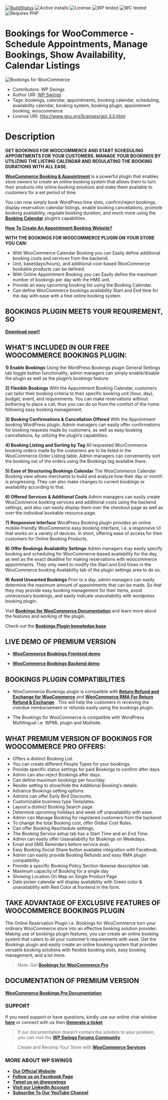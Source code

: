 
[![BuildStatus](https://img.shields.io/travis/twbs/bootstrap/v4-dev.svg)](https://travis-ci.org/twbs/bootstrap) ![Active installs](https://img.shields.io/badge/Active-300%2B-brightgreen) ![License](https://img.shields.io/badge/License-GPLv3%20or%20later-yellowgreen) ![WP tested](https://img.shields.io/badge/WP%20tested-6.0.2-brightgreen) ![WC tested](https://img.shields.io/badge/WC%20tested-6.9.4-brightgreen) ![Requires PHP](https://img.shields.io/badge/Requires%20PHP-7.2-blue)
# Bookings for WooCommerce - Schedule Appointments, Manage Bookings, Show Availability, Calendar Listings
![ Bookings for WooCommerce](https://ps.w.org/mwb-bookings-for-woocommerce/assets/banner-772x250.jpg?rev=2672038)
* Contributors: WP Swings
* Author URI: [WP Swings](https://wpswings.com/?utm_source=bookings-github-official&utm_medium=bookings-github-page&utm_campaign=official)
* Tags: bookings, calendar, appointments, booking calendar, scheduling, availability calendar, booking system, booking plugin, appointment booking, woocommerce
* License URI: http://www.gnu.org/licenses/gpl-3.0.html


# Description 
**GET BOOKINGS FOR WOOCOMMERCE AND START SCHEDULING APPOINTMENTS FOR YOUR CUSTOMERS. MANAGE YOUR BOOKINGS BY UTILIZING THE LISTING CALENDAR AND REGULATING THE BOOKING DURATIONS WITH ALL EASE.**

[**WooCommerce Booking & Appointment**](https://wordpress.org/plugins/mwb-bookings-for-woocommerce/) is a powerful plugin that enables store owners to create an online booking system that allows them to turn their products into online booking solutions and make them available to customers for a set period of time.

You can now simply book WordPress time slots, confirm/reject bookings, display reservation calendar listings, enable booking cancellations, promote booking availability, regulate booking duration, and much more using the [**Booking Calendar**](https://wpswings.com/product/bookings-for-woocommerce-pro/?utm_source=wpswings-bookings-pro&utm_medium=bookings-github-page&utm_campaign=go-pro) plugin’s capabilities.

[**How To Create An Appointment Booking Website?**](https://youtu.be/QTIiZDAtWKA?rel=0)



**WITH THE BOOKINGS FOR WOOCOMMERCE PLUGIN ON YOUR STORE YOU CAN:**

* With WooCommerce Calendar Booking you can Easily define additional booking costs and services from the backend.
* Unit, base(days/hours), and additional cost-based WooCommerce bookable products can be defined.
*  With Online Appointment Booking you can Easily define the maximum number of bookings per day with the HMS unit.
* Provide an easy upcoming booking list using the Booking Calendar.
* Can define WooCommerce bookings availability Start and End time for the day with ease with a free online booking system.

## BOOKINGS PLUGIN MEETS YOUR REQUIREMENT, SO
[**Download now!!**](https://downloads.wordpress.org/plugin/mwb-bookings-for-woocommerce.zip)


## WHAT’S INCLUDED IN OUR FREE WOOCOMMERCE BOOKINGS PLUGIN:

**1) Enable Bookings**
Using the WordPress Bookings plugin General Settings tab toggle button functionality, admin managers can simply enable/disable the plugin as well as the plugin’s bookings feature.

**2) Flexible Bookings**
With the Appointment Booking Calendar, customers can tailor their booking criteria to their specific booking unit (hour, day), budget, event, and requirements. You can make reservations without bothering to place a call, thus you can do so from the comfort of the home following easy booking management.

**3) Booking Confirmations & Cancellation Offered**
With the Appointment booking WordPress plugin, Admin managers can easily offer confirmations for booking requests made by customers, as well as easy booking cancellations, by utilizing the plugin’s capabilities.

**4) Booking Listing and Sorting by Tag**
All requested WooCommerce booking orders made by the customers are to be listed in the WooCommerce Order Listing table. Admin managers can conveniently sort the booking out of the orders using the Bookings tag available there.

**5) Ease of Structuring Bookings Calendar**
The WooCommerce Calendar Booking view allows merchants to build and analyze how their day or month is progressing. They can also make changes to current bookings or availability according to that.


**6) Offered Services & Additional Costs**
Admin managers can easily create WooCommerce booking services and additional costs using the backend settings, and also can easily display them over the checkout page as well as over the individual bookable resource page.

**7) Responsive Interface**
WordPress Booking plugin provides an online mobile-friendly WooCommerce easy booking interface, i.e. a responsive UI that works on a variety of devices. In short, offering ease of access for their customers for Online Booking Products.

**8) Offer Bookings Availability Settings**
Admin managers may easily specify booking and scheduling for WooCommerce-based availability for the day, as well as the exact deadline for making reservations with woocommerce appointments. They only need to modify the Start and End times in the WooCommerce booking Availability tab of the plugin settings area to do so.


**9) Avoid Unwanted Bookings**
Prior to a day, admin managers can easily determine the maximum amount of appointments that can be made. So that they may provide easy booking management for their items, avoid unnecessary bookings, and easily indicate unavailability with wordpress booking plugin.


Visit [**Bookings for WooCommerce Documentation**](https://docs.wpswings.com/bookings-for-woocommerce/?utm_source=wpswings-bookings-doc&utm_medium=bookings-github-page&utm_campaign=bookings-doc) and learn more about the features and working of the plugin.

Check out the [**Bookings Plugin knowledge base**](https://support.wpswings.com/wordpress-plugins-knowledge-base/category/bookings-for-woocommerce/?utm_source=wpswings-bookings-kb&utm_medium=bookings-github-page&utm_campaign=bookings-kb)


## LIVE DEMO OF PREMIUM VERSION

* [**WooCommerce Bookings Frontend demo**](https://demo.wpswings.com/bookings-for-woocommerce-pro/?utm_source=wpswings-bookings-demo&utm_medium=bookings-github-page&utm_campaign=frontend-demo)

* [**WooCommerce Bookings Backend demo**](https://demo.wpswings.com/bookings-for-woocommerce-pro/get-personal-demo/?utm_source=wpswings-bookings-pro&utm_medium=bookings-github-page&utm_campaign=backend-demo)


## BOOKINGS PLUGIN COMPATIBILITIES 
* WooCommerce Bookings plugin is compatible with [**Return Refund and Exchange for WooCommerce**](https://wordpress.org/plugins/woo-refund-and-exchange-lite/) and [**WooCommerce RMA For Return Refund & Exchange**](https://wpswings.com/product/rma-return-refund-exchange-for-woocommerce-pro/?utm_source=wpswings-bookings-github&utm_medium=bookings-github-page&utm_campaign=rma-pro-plugin) . This will help the customers in receiving the overdue reimbursement or refunds easily using the bookings plugin.


* The Bookings for WooCommerce is compatible with WordPress Multilingual i.e. WPML plugin and Multisite.


## WHAT PREMIUM VERSION OF BOOKINGS FOR WOOCOMMERCE PRO OFFERS:

* Offers a distinct Booking List.
* You can create different People Types for your bookings.
* Provide specific status settings for paid Bookings to confirm after days.
* Admin can also reject Bookings after days.
* Can define maximum bookings per hour/day.
* Render setting to show/hide the Additional Booking’s details.
* Advance Bookings setting options.
* Admins can offer Early Bird Discounts.
* Customizable business type Templates.
* Layout a distinct Booking Search page.
* Determine upcoming holidays and week off unavailability with ease.    
* Admin can Manage Booking for registered customers from the backend.
* To change the total Booking cost, offer Global Cost Rules.
* Can offer Booking Reschedule settings.
* The Booking Service setup tab has a Start Time and an End Time.
* Admin can easily offer Unavailability for Bookings on Weekdays.
* Email and SMS Reminders before service avail.
* Easy Booking Social Share button available integration with Facebook.
* Admin can easily provide Booking Refunds and easy RMA plugin compatibility.
* Provide a specific Booking Policy Section likewise description tab.
*  Maximum capacity of Booking for a single day
* Showing Location On Map on Single Product Page
* Date picker calendar will display availability with Green color & unavailability with Red Color  at frontend in the form.


## TAKE ADVANTAGE OF EXCLUSIVE FEATURES OF WOOCOMMERCE BOOKINGS PLUGIN

 The Online Reservation Plugin i.e.  Bookings for WooCommerce turn your ordinary WooCommerce store into an effective booking solution provider. Making use of bookings plugin features, you can create an online booking system that caters to all your customer’s requirements with ease. Get the Bookings plugin and easily create an online booking system that provides versatile booking solutions with flexible booking slots, easy booking management, and a lot more.

> Note:  Get [**Bookings for WooCommerce Pro**](https://wpswings.com/product/bookings-for-woocommerce-pro/?utm_source=wpswings-bookings-pro&utm_medium=bookings-github-page&utm_campaign=go-pro)



## DOCUMENTATION OF PREMIUM VERSION
[**WooCommerce Bookings Pro Documentation**](https://docs.wpswings.com/bookings-for-woocommerce-pro/?utm_source=bookings-pro-docs&utm_medium=bookings-github-page&utm_campaign=bookings-pro)


### SUPPORT
If you need support or have questions, kindly use our online chat window [**here**](https://wpswings.com/?utm_source=wpswings-official&utm_medium=bookings-github-page&utm_campaign=official) or connect with us then [**Generate a ticket**](https://wpswings.com/submit-query/?utm_source=wpswings-bookings-query&utm_medium=bookings-github-page&utm_campaign=query)

> If our documentation doesn’t contain the solution to your problem, you can visit the [**WP Swings Forums Community**](https://forums.wpswings.com/?utm_source=wpswings-forums&utm_medium=bookings-github-page&utm_campaign=forum)

> Create and Revamp Your Store with  [**WooCommerce Services**](https://wpswings.com/woocommerce-services/?utm_source=wpswings-bookings-services&utm_medium=bookings-github-page&utm_campaign=woocommerce-services)



### **MORE ABOUT WP SWINGS**

- [**Our Official Website**](https://wpswings.com/?utm_source=bookings-github-page&utm_medium=bookings-github-page&utm_campaign=official)
- [**Follow us on Facebook Page**](https://www.facebook.com/wpswings)
- [**Tweet us on @wpswings**](https://twitter.com/wpswings)
- [**Visit our LinkedIn Account**](https://www.linkedin.com/company/77072505/)
- [**Subscribe To Our YouTube Channel**](https://www.youtube.com/channel/UC7nYNf0JETOwW3GOD_EW2Ag)



